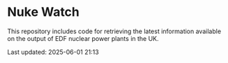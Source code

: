 # Nuke Watch

This repository includes code for retrieving the latest information available on the output of EDF nuclear power plants in the UK.

Last updated: 2025-06-01 21:13